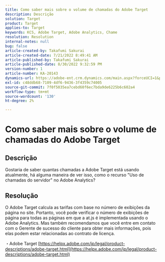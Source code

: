 ```yaml
---
title: Como saber mais sobre o volume de chamadas do Adobe Target
description: Descrição
solution: Target
product: Target
applies-to: Target
keywords: KCS, Adobe Target, Adobe Analytics, Chame
resolution: Resolution
internal-notes: null
bug: false
article-created-by: Takafumi Sakurai
article-created-date: 7/21/2022 8:49:41 AM
article-published-by: Takafumi Sakurai
article-published-date: 8/30/2022 9:32:59 PM
version-number: 1
article-number: KA-20143
dynamics-url: https://adobe-ent.crm.dynamics.com/main.aspx?forceUCI=1&pagetype=entityrecord&etn=knowledgearticle&id=7fa41b08-d208-ed11-82e4-00224808e7b0
exl-id: c48ddb68-7109-4df6-9436-3f4359c74005
source-git-commit: 7f0f5035ea7cebd60f6ec7bda9de6225b6c602a4
workflow-type: tm+mt
source-wordcount: '130'
ht-degree: 2%

---
```


# Como saber mais sobre o volume de chamadas do Adobe Target

## Descrição

Gostaria de saber quantas chamadas a Adobe Target está usando atualmente, há alguma maneira de ver isso, como o recurso &quot;Uso de chamadas do servidor&quot; no Adobe Analytics?

## Resolução


O Adobe Target calcula as tarifas com base no número de exibições da página no site. Portanto, você pode verificar o número de exibições de página para todas as páginas em que a at.js é implementada usando o Adobe Analytics. Mas também recomendamos que você entre em contato com o Gerente de sucesso do cliente para obter mais informações, pois elas podem estar relacionadas ao contrato de licença.

・Adobe Target
[https://helpx.adobe.com/jp/legal/product-descriptions/adobe-target.html](https://helpx.adobe.com/jp/legal/product-descriptions/adobe-target.html)
